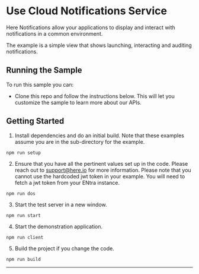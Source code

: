 # Use Cloud Notifications Service

Here Notifications allow your applications to display and interact with notifications in a common environment.

The example is a simple view that shows launching, interacting and auditing notifications.

## Running the Sample

To run this sample you can:

- Clone this repo and follow the instructions below. This will let you customize the sample to learn more about our APIs.

## Getting Started

1. Install dependencies and do an initial build. Note that these examples assume you are in the sub-directory for the example.

```shell
npm run setup
```

2. Ensure that you have all the pertinent values set up in the code. Please reach out to <support@here.io> for more information. Please note that you cannot use the hardcoded jwt token in your example. You will need to fetch a jwt token from your ENtra instance.

```shell
npm run dos
```

3. Start the test server in a new window.

```shell
npm run start
```

4. Start the demonstration application.

```shell
npm run client
```

5. Build the project if you change the code.

```shell
npm run build
```

---
